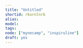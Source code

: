 ```yaml
---
title: "Untitled"
shortid: rkornlnrb
alias:
model:
tags:
node: ["mynecamp", "inspiruline"]
draft: yes
---
```

